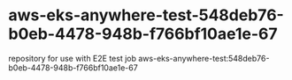 # aws-eks-anywhere-test-548deb76-b0eb-4478-948b-f766bf10ae1e-67
repository for use with E2E test job aws-eks-anywhere-test:548deb76-b0eb-4478-948b-f766bf10ae1e-67
